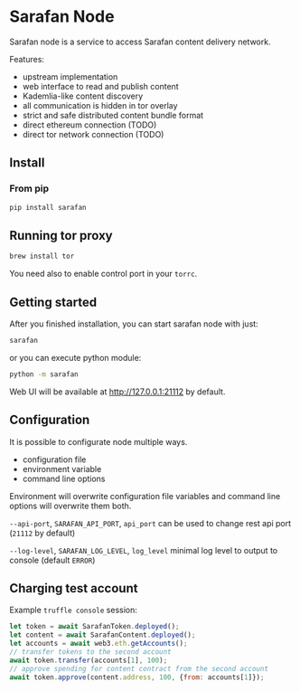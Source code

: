 # Sarafan Node

Sarafan node is a service to access Sarafan content delivery network.

Features:

* upstream implementation
* web interface to read and publish content
* Kademlia-like content discovery
* all communication is hidden in tor overlay
* strict and safe distributed content bundle format
* direct ethereum connection (TODO)
* direct tor network connection (TODO)

## Install

### From pip

```bash
pip install sarafan
```

## Running tor proxy

```bash
brew install tor
```

You need also to enable control port in your `torrc`.

## Getting started

After you finished installation, you can start sarafan node with just:

```bash
sarafan
```

or you can execute python module:

```bash
python -m sarafan
```

Web UI will be available at http://127.0.0.1:21112 by default.

## Configuration

It is possible to configurate node multiple ways. 

* configuration file
* environment variable
* command line options

Environment will overwrite configuration file variables and command line options 
will overwrite them both.

`--api-port`, `SARAFAN_API_PORT`, `api_port` can be used to change rest api port (`21112` by default)

`--log-level`, `SARAFAN_LOG_LEVEL`, `log_level` minimal log level to output to console (default `ERROR`)

## Charging test account

Example `truffle console` session:

```javascript
let token = await SarafanToken.deployed();
let content = await SarafanContent.deployed();
let accounts = await web3.eth.getAccounts();
// transfer tokens to the second account
await token.transfer(accounts[1], 100);
// approve spending for content contract from the second account
await token.approve(content.address, 100, {from: accounts[1]});
```
